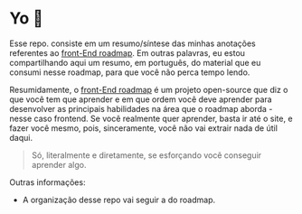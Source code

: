 # Yo 👋

Esse repo. consiste em um resumo/síntese das minhas anotações referentes ao [front-End roadmap](https://roadmap.sh/frontend).
Em outras palavras, eu estou compartilhando aqui um resumo, em português, do material que eu consumi nesse roadmap, para que você não perca tempo lendo.

Resumidamente, o [front-End roadmap](https://roadmap.sh/frontend) é um projeto open-source que diz o que você tem que aprender e em que ordem você deve aprender para desenvolver as principais habilidades na área que o roadmap aborda - nesse caso frontend. Se você realmente quer aprender, basta ir até o site, e fazer você mesmo, pois, sinceramente, você não vai extrair nada de útil daqui.

> Só, literalmente e diretamente, se esforçando você conseguir aprender algo.

Outras informações:
- A organização desse repo vai seguir a do roadmap.
